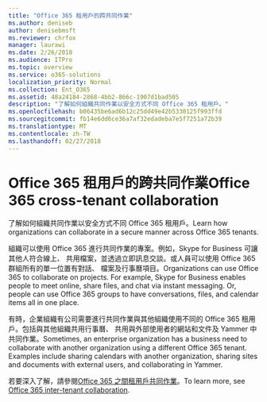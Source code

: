 ```yaml
---
title: "Office 365 租用戶的跨共同作業"
ms.author: deniseb
author: denisebmsft
ms.reviewer: chrfox
manager: laurawi
ms.date: 2/26/2018
ms.audience: ITPro
ms.topic: overview
ms.service: o365-solutions
localization_priority: Normal
ms.collection: Ent_O365
ms.assetid: 48a24184-2868-4bb2-866c-1907d1bad505
description: "了解如何組織共同作業以安全方式不同 Office 365 租用戶。"
ms.openlocfilehash: b06435be6ad6b12c25dd49e42b5330125f993ffd
ms.sourcegitcommit: fb14e6dd6ce36a7af32edadeba7e5f7251a72b39
ms.translationtype: MT
ms.contentlocale: zh-TW
ms.lasthandoff: 02/27/2018
---
```

# <a name="office-365-cross-tenant-collaboration"></a><span data-ttu-id="8cae4-103">Office 365 租用戶的跨共同作業</span><span class="sxs-lookup"><span data-stu-id="8cae4-103">Office 365 cross-tenant collaboration</span></span>

<span data-ttu-id="8cae4-104">了解如何組織共同作業以安全方式不同 Office 365 租用戶。</span><span class="sxs-lookup"><span data-stu-id="8cae4-104">Learn how organizations can collaborate in a secure manner across Office 365 tenants.</span></span>
  
<span data-ttu-id="8cae4-p101">組織可以使用 Office 365 進行共同作業的專案。例如，Skype for Business 可讓其他人符合線上、 共用檔案，並透過立即訊息交談。或人員可以使用 Office 365 群組所有的單一位置有對話、 檔案及行事曆項目。</span><span class="sxs-lookup"><span data-stu-id="8cae4-p101">Organizations can use Office 365 to collaborate on projects. For example, Skype for Business enables people to meet online, share files, and chat via instant messaging. Or, people can use Office 365 groups to have conversations, files, and calendar items all in one place.</span></span>
  
<span data-ttu-id="8cae4-p102">有時，企業組織有公司需要進行共同作業與其他組織使用不同的 Office 365 租用戶。包括與其他組織共用行事曆、 共用與外部使用者的網站和文件及 Yammer 中共同作業。</span><span class="sxs-lookup"><span data-stu-id="8cae4-p102">Sometimes, an enterprise organization has a business need to collaborate with another organization using a different Office 365 tenant. Examples include sharing calendars with another organization, sharing sites and documents with external users, and collaborating in Yammer.</span></span>
  
<span data-ttu-id="8cae4-110">若要深入了解，請參閱[Office 365 之間租用戶共同作業](https://support.office.com/en-us/article/Office-365-inter-tenant-collaboration-eb45fd8b-1d5d-4b0c-9c5a-479dbb176e7d)。</span><span class="sxs-lookup"><span data-stu-id="8cae4-110">To learn more, see [Office 365 inter-tenant collaboration](https://support.office.com/en-us/article/Office-365-inter-tenant-collaboration-eb45fd8b-1d5d-4b0c-9c5a-479dbb176e7d).</span></span>
